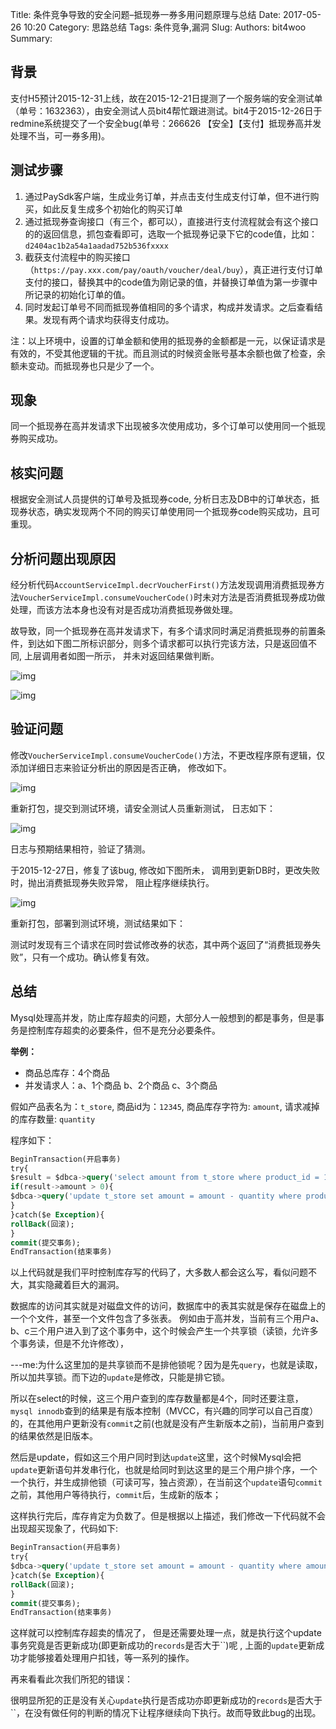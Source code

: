 Title: 条件竞争导致的安全问题–抵现券一券多用问题原理与总结
Date: 2017-05-26 10:20
Category: 思路总结
Tags: 条件竞争,漏洞
Slug: 
Authors: bit4woo
Summary: 



## 背景

支付H5预计2015-12-31上线，故在2015-12-21日提测了一个服务端的安全测试单（单号：1632363），由安全测试人员bit4帮忙跟进测试。bit4于2015-12-26日于redmine系统提交了一个安全bug(单号：266626 【安全】【支付】抵现券高并发处理不当，可一券多用)。

## 测试步骤

1. 通过PaySdk客户端，生成业务订单，并点击支付生成支付订单，但不进行购买，如此反复生成多个初始化的购买订单
2. 通过抵现券查询接口（有三个，都可以），直接进行支付流程就会有这个接口的的返回信息，抓包查看即可，选取一个抵现券记录下它的code值，比如：`d2404ac1b2a54a1aadad752b536fxxxx`
3. 截获支付流程中的购买接口（`https://pay.xxx.com/pay/oauth/voucher/deal/buy`），真正进行支付订单支付的接口，替换其中的code值为刚记录的值，并替换订单值为第一步骤中所记录的初始化订单的值。
4. 同时发起订单号不同而抵现券值相同的多个请求，构成并发请求。之后查看结果。发现有两个请求均获得支付成功。

注：以上环境中，设置的订单金额和使用的抵现券的金额都是一元，以保证请求是有效的，不受其他逻辑的干扰。而且测试的时候资金账号基本余额也做了检查，余额未变动。而抵现券也只是少了一个。

## 现象

同一个抵现券在高并发请求下出现被多次使用成功，多个订单可以使用同一个抵现券购买成功。

## 核实问题

根据安全测试人员提供的订单号及抵现券code, 分析日志及DB中的订单状态，抵现券状态，确实发现两个不同的购买订单使用同一个抵现券code购买成功，且可重现。

## 分析问题出现原因

经分析代码`AccountServiceImpl.decrVoucherFirst()`方法发现调用消费抵现券方法`VoucherServiceImpl.consumeVoucherCode()`时未对方法是否消费抵现券成功做处理，而该方法本身也没有对是否成功消费抵现券做处理。

故导致，同一个抵现券在高并发请求下，有多个请求同时满足消费抵现券的前置条件，到达如下图二所标识部分，则多个请求都可以执行完该方法，只是返回值不同, 上层调用者如图一所示， 并未对返回结果做判断。

![img](img/Racecondition/1.png)

![img](img/Racecondition/2.png)

## 验证问题

修改`VoucherServiceImpl.consumeVoucherCode()`方法，不更改程序原有逻辑，仅添加详细日志来验证分析出的原因是否正确， 修改如下。

![img](img/Racecondition/3.png)

重新打包，提交到测试环境，请安全测试人员重新测试， 日志如下：

![img](img/Racecondition/4.png)

日志与预期结果相符，验证了猜测。

于2015-12-27日，修复了该bug, 修改如下图所未， 调用到更新DB时，更改失败时，抛出消费抵现券失败异常， 阻止程序继续执行。

![img](img/Racecondition/5.png)

重新打包，部署到测试环境，测试结果如下：

测试时发现有三个请求在同时尝试修改券的状态，其中两个返回了“消费抵现券失败”，只有一个成功。确认修复有效。

## 总结

Mysql处理高并发，防止库存超卖的问题，大部分人一般想到的都是事务，但是事务是控制库存超卖的必要条件，但不是充分必要条件。

**举例：**

- 商品总库存：4个商品
- 并发请求人：a、1个商品 b、2个商品 c、3个商品

假如产品表名为：`t_store`, 商品id为：`12345`, 商品库存字符为: `amount`, 请求减掉的库存数量: `quantity`

程序如下：

```sql
BeginTransaction(开启事务)
try{
$result = $dbca->query('select amount from t_store where product_id = 12345');
if(result->amount > 0){
$dbca->query('update t_store set amount = amount - quantity where product_id = 12345');
}
}catch($e Exception){
rollBack(回滚);
}
commit(提交事务);
EndTransaction(结束事务)
```

以上代码就是我们平时控制库存写的代码了，大多数人都会这么写，看似问题不大，其实隐藏着巨大的漏洞。

数据库的访问其实就是对磁盘文件的访问，数据库中的表其实就是保存在磁盘上的一个个文件，甚至一个文件包含了多张表。
 例如由于高并发，当前有三个用户a、b、c三个用户进入到了这个事务中，这个时候会产生一个共享锁（读锁，允许多个事务读，但是不允许修改），

---me:为什么这里加的是共享锁而不是排他锁呢？因为是先`query`，也就是读取，所以加共享锁。而下边的`update`是修改，只能是排它锁。

所以在select的时候，这三个用户查到的库存数量都是4个，同时还要注意，`mysql innodb`查到的结果是有版本控制（MVCC，有兴趣的同学可以自己百度）的，在其他用户更新没有`commit`之前(也就是没有产生新版本之前)，当前用户查到的结果依然是旧版本。

然后是update，假如这三个用户同时到达`update`这里，这个时候Mysql会把`update`更新语句并发串行化，也就是给同时到达这里的是三个用户排个序，一个一个执行，并生成排他锁（可读可写，独占资源），在当前这个`update`语句`commit`之前，其他用户等待执行，`commit`后，生成新的版本；

这样执行完后，库存肯定为负数了。但是根据以上描述，我们修改一下代码就不会出现超买现象了，代码如下:

```sql
BeginTransaction(开启事务)
try{
$dbca->query('update t_store set amount = amount - quantity where amount>= quantity and product_id = 12345');
}catch($e Exception){
rollBack(回滚);
}
commit(提交事务);
EndTransaction(结束事务)
```

这样就可以控制库存超卖的情况了， 但是还需要处理一点，就是执行这个update事务究竟是否更新成功(即更新成功的`records`是否大于``)呢 , 上面的`update`更新成功才能够接着处理用户扣钱，等一系列的操作。

再来看看此次我们所犯的错误：

很明显所犯的正是没有关心`update`执行是否成功亦即更新成功的`records`是否大于``，在没有做任何的判断的情况下让程序继续向下执行。故而导致此bug的出现。